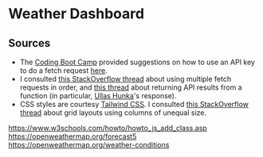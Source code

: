# Weather Dashboard

## Sources

* The [Coding Boot Camp](https://coding-boot-camp.github.io/full-stack/) provided suggestions on how to use an API key to do a fetch request [here](https://coding-boot-camp.github.io/full-stack/apis/how-to-use-api-keys).
* I consulted [this StackOverflow thread](https://stackoverflow.com/questions/69885848/how-to-get-multiple-fetch-functions-execute-in-order) about using multiple fetch requests in order, and [this thread](https://stackoverflow.com/questions/51417108/how-can-i-return-the-fetch-api-results-from-a-function) about returning API results from a function (in particular, [Ullas Hunka](https://stackoverflow.com/users/1981644/ullas-hunka)'s response).
* CSS styles are courtesy [Tailwind CSS](https://tailwindcss.com).  I consulted [this StackOverflow thread](https://stackoverflow.com/questions/67242334/tailwind-css-how-to-make-a-grid-with-two-columns-where-the-1st-column-has-20) about grid layouts using columns of unequal size.

https://www.w3schools.com/howto/howto_js_add_class.asp
https://openweathermap.org/forecast5
https://openweathermap.org/weather-conditions